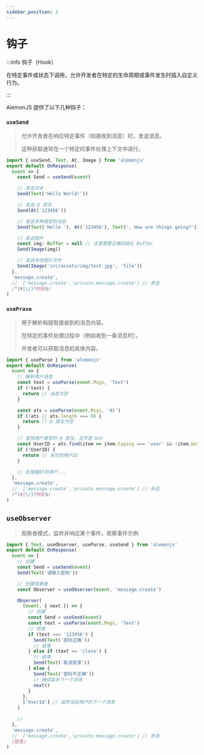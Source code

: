 ```yaml
---
sidebar_position: 3
---
```


# 钩子

:::info 钩子（Hook）

在特定事件或状态下调用，允许开发者在特定的生命周期或事件发生时插入自定义行为。

:::

AlemonJS 提供了以下几种钩子：

### `useSend`

> 允许开发者在响应特定事件（如接收到消息）时，发送消息。
>
> 这种获取通常在一个特定的事件处理上下文中进行。

```ts title="apps/**/*/res.ts"
import { useSend, Text, At, Image } from 'alemonjs'
export default OnResponse(
  event => {
    const Send = useSend(event)

    // 发送文本
    Send(Text('Hello World!'))

    // 发送 @ 提及
    Send(At('123456'))

    // 发送多种类型的消息
    Send(Text('Hello '), At('123456'), Text(', How are things going?'))

    // 发送图片
    const img: Buffer = null // 这里需要正确初始化 Buffer
    Send(Image(img))

    // 发送本地图片文件
    Send(Image('src/assets/img/test.jpg', 'file'))
  },
  'message.create',
  //  ['message.create','private.message.create'] // 多选
  /^(#|\/)?你好$/
)
```

### `usePrase`

> 用于解析和提取接收到的消息内容。
>
> 在特定的事件处理过程中（例如收到一条消息时）。
>
> 开发者可以获取消息的具体内容。

```ts title="apps/**/*/res.ts"
import { useParse } from 'alemonjs'
export default OnResponse(
  event => {
    // 解析用户消息
    const text = useParse(event.Msgs, 'Text')
    if (!text) {
      return // 消息为空
    }

    const ats = useParse(event.Msgs, 'At')
    if (!ats || ats.length === 0) {
      return // @ 提及为空
    }

    // 查找用户类型的 @ 提及，且不是 bot
    const UserID = ats.find(item => item.typing === 'user' && !item.bot)?.value
    if (!UserID) {
      return // 未找到用户ID
    }

    // 处理被AT的用户...
  },
  'message.create',
  //  ['message.create','private.message.create'] // 多选
  /^(#|\/)?你好$/
)
```

## `useObserver`

> 观察者模式，监听并响应某个事件。观察事件示例

```ts title="apps/**/*/res.ts"
import { Text, useObserver, useParse, useSend } from 'alemonjs'
export default OnResponse(
  event => {
    // 创建
    const Send = useSend(event)
    Send(Text('请输入密码'))

    // 创建观察者
    const Observer = useObserver(event, 'message.create')

    Observer(
      (event, { next }) => {
        // 创建
        const Send = useSend(event)
        const text = useParse(event.Megs, 'Text')
        // 检查
        if (text === '123456') {
          Send(Text('密码正确'))
          // 结束
        } else if (text == 'close') {
          // 结束
          Send(Text('取消登录'))
        } else {
          Send(Text('密码不正确'))
          // 继续监听下一个消息
          next()
        }
      },
      ['UserId'] // 监听当前用户的下一个消息
    )

    //
  },
  'message.create',
  //  ['message.create','private.message.create'] // 多选
  /登录/
)
```
